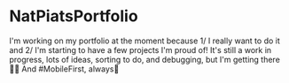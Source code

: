 # NatPiatsPortfolio
I'm working on my portfolio at the moment because 1/ I really want to do it and 2/ I'm starting to have a few projects I'm proud of! It's still a work in progress, lots of ideas, sorting to do, and debugging, but I'm getting there 👩‍💻
And #MobileFirst, always📱
